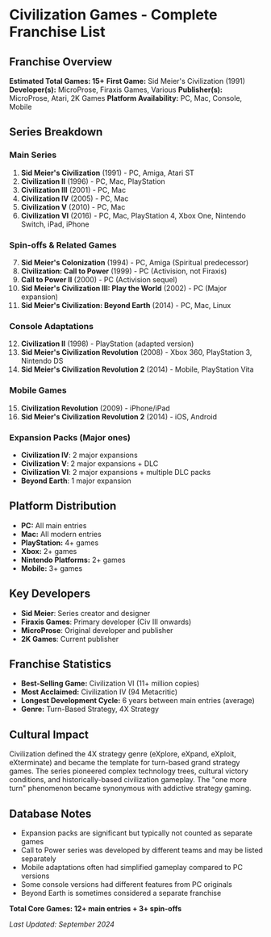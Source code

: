 # Civilization Games - Complete Franchise List

## Franchise Overview
**Estimated Total Games: 15+**
**First Game:** Sid Meier's Civilization (1991)
**Developer(s):** MicroProse, Firaxis Games, Various
**Publisher(s):** MicroProse, Atari, 2K Games
**Platform Availability:** PC, Mac, Console, Mobile

## Series Breakdown

### Main Series
1. **Sid Meier's Civilization** (1991) - PC, Amiga, Atari ST
2. **Civilization II** (1996) - PC, Mac, PlayStation
3. **Civilization III** (2001) - PC, Mac
4. **Civilization IV** (2005) - PC, Mac
5. **Civilization V** (2010) - PC, Mac
6. **Civilization VI** (2016) - PC, Mac, PlayStation 4, Xbox One, Nintendo Switch, iPad, iPhone

### Spin-offs & Related Games
7. **Sid Meier's Colonization** (1994) - PC, Amiga (Spiritual predecessor)
8. **Civilization: Call to Power** (1999) - PC (Activision, not Firaxis)
9. **Call to Power II** (2000) - PC (Activision sequel)
10. **Sid Meier's Civilization III: Play the World** (2002) - PC (Major expansion)
11. **Sid Meier's Civilization: Beyond Earth** (2014) - PC, Mac, Linux

### Console Adaptations
12. **Civilization II** (1998) - PlayStation (adapted version)
13. **Sid Meier's Civilization Revolution** (2008) - Xbox 360, PlayStation 3, Nintendo DS
14. **Sid Meier's Civilization Revolution 2** (2014) - Mobile, PlayStation Vita

### Mobile Games
15. **Civilization Revolution** (2009) - iPhone/iPad
16. **Sid Meier's Civilization Revolution 2** (2014) - iOS, Android

### Expansion Packs (Major ones)
- **Civilization IV**: 2 major expansions
- **Civilization V**: 2 major expansions + DLC
- **Civilization VI**: 2 major expansions + multiple DLC packs
- **Beyond Earth**: 1 major expansion

## Platform Distribution
- **PC:** All main entries
- **Mac:** All modern entries
- **PlayStation:** 4+ games
- **Xbox:** 2+ games
- **Nintendo Platforms:** 2+ games
- **Mobile:** 3+ games

## Key Developers
- **Sid Meier**: Series creator and designer
- **Firaxis Games**: Primary developer (Civ III onwards)
- **MicroProse**: Original developer and publisher
- **2K Games**: Current publisher

## Franchise Statistics
- **Best-Selling Game:** Civilization VI (11+ million copies)
- **Most Acclaimed:** Civilization IV (94 Metacritic)
- **Longest Development Cycle:** 6 years between main entries (average)
- **Genre:** Turn-Based Strategy, 4X Strategy

## Cultural Impact
Civilization defined the 4X strategy genre (eXplore, eXpand, eXploit, eXterminate) and became the template for turn-based grand strategy games. The series pioneered complex technology trees, cultural victory conditions, and historically-based civilization gameplay. The "one more turn" phenomenon became synonymous with addictive strategy gaming.

## Database Notes
- Expansion packs are significant but typically not counted as separate games
- Call to Power series was developed by different teams and may be listed separately
- Mobile adaptations often had simplified gameplay compared to PC versions
- Some console versions had different features from PC originals
- Beyond Earth is sometimes considered a separate franchise

**Total Core Games: 12+ main entries + 3+ spin-offs**

*Last Updated: September 2024*